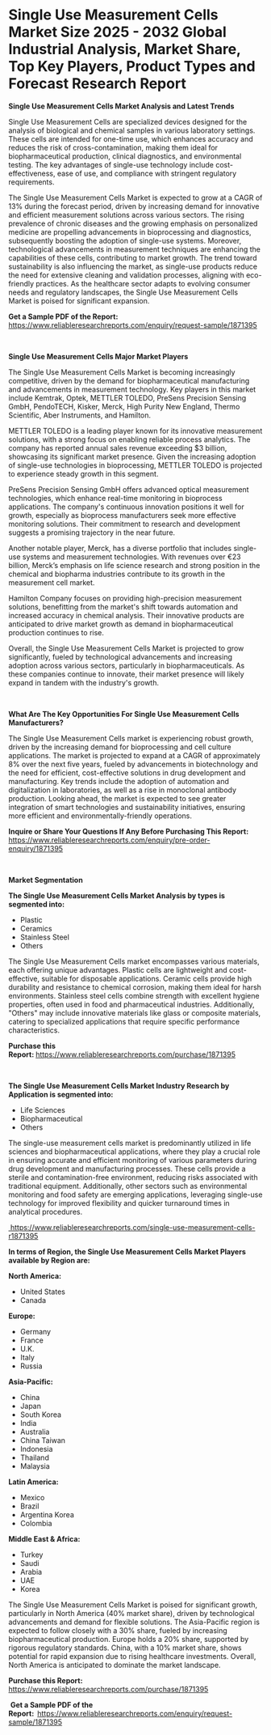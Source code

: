 <p><h1>Single Use Measurement Cells Market Size 2025 - 2032 Global Industrial Analysis, Market Share, Top Key Players, Product Types and Forecast Research Report</h1></p><p><strong>Single Use Measurement Cells Market Analysis and Latest Trends</strong></p>
<p><p>Single Use Measurement Cells are specialized devices designed for the analysis of biological and chemical samples in various laboratory settings. These cells are intended for one-time use, which enhances accuracy and reduces the risk of cross-contamination, making them ideal for biopharmaceutical production, clinical diagnostics, and environmental testing. The key advantages of single-use technology include cost-effectiveness, ease of use, and compliance with stringent regulatory requirements.</p><p>The Single Use Measurement Cells Market is expected to grow at a CAGR of 13% during the forecast period, driven by increasing demand for innovative and efficient measurement solutions across various sectors. The rising prevalence of chronic diseases and the growing emphasis on personalized medicine are propelling advancements in bioprocessing and diagnostics, subsequently boosting the adoption of single-use systems. Moreover, technological advancements in measurement techniques are enhancing the capabilities of these cells, contributing to market growth. The trend toward sustainability is also influencing the market, as single-use products reduce the need for extensive cleaning and validation processes, aligning with eco-friendly practices. As the healthcare sector adapts to evolving consumer needs and regulatory landscapes, the Single Use Measurement Cells Market is poised for significant expansion.</p></p>
<p><strong>Get a Sample PDF of the Report:&nbsp;</strong> <a href="https://www.reliableresearchreports.com/enquiry/request-sample/1871395?utm_campaign=2215&utm_medium=2&utm_source=Github&utm_content=ia&utm_term=12042025&utm_id=single-use-measurement-cells">https://www.reliableresearchreports.com/enquiry/request-sample/1871395</a></p>
<p>&nbsp;</p>
<p><strong>Single Use Measurement Cells Major Market Players</strong></p>
<p><p>The Single Use Measurement Cells Market is becoming increasingly competitive, driven by the demand for biopharmaceutical manufacturing and advancements in measurement technology. Key players in this market include Kemtrak, Optek, METTLER TOLEDO, PreSens Precision Sensing GmbH, PendoTECH, Kisker, Merck, High Purity New England, Thermo Scientific, Aber Instruments, and Hamilton.</p><p>METTLER TOLEDO is a leading player known for its innovative measurement solutions, with a strong focus on enabling reliable process analytics. The company has reported annual sales revenue exceeding $3 billion, showcasing its significant market presence. Given the increasing adoption of single-use technologies in bioprocessing, METTLER TOLEDO is projected to experience steady growth in this segment.</p><p>PreSens Precision Sensing GmbH offers advanced optical measurement technologies, which enhance real-time monitoring in bioprocess applications. The company's continuous innovation positions it well for growth, especially as bioprocess manufacturers seek more effective monitoring solutions. Their commitment to research and development suggests a promising trajectory in the near future.</p><p>Another notable player, Merck, has a diverse portfolio that includes single-use systems and measurement technologies. With revenues over €23 billion, Merck’s emphasis on life science research and strong position in the chemical and biopharma industries contribute to its growth in the measurement cell market. </p><p>Hamilton Company focuses on providing high-precision measurement solutions, benefitting from the market's shift towards automation and increased accuracy in chemical analysis. Their innovative products are anticipated to drive market growth as demand in biopharmaceutical production continues to rise.</p><p>Overall, the Single Use Measurement Cells Market is projected to grow significantly, fueled by technological advancements and increasing adoption across various sectors, particularly in biopharmaceuticals. As these companies continue to innovate, their market presence will likely expand in tandem with the industry's growth.</p></p>
<p>&nbsp;</p>
<p><strong>What Are The Key Opportunities For Single Use Measurement Cells Manufacturers?</strong></p>
<p><p>The Single Use Measurement Cells market is experiencing robust growth, driven by the increasing demand for bioprocessing and cell culture applications. The market is projected to expand at a CAGR of approximately 8% over the next five years, fueled by advancements in biotechnology and the need for efficient, cost-effective solutions in drug development and manufacturing. Key trends include the adoption of automation and digitalization in laboratories, as well as a rise in monoclonal antibody production. Looking ahead, the market is expected to see greater integration of smart technologies and sustainability initiatives, ensuring more efficient and environmentally-friendly operations.</p></p>
<p><strong>Inquire or Share Your Questions If Any Before Purchasing This Report:</strong> <a href="https://www.reliableresearchreports.com/enquiry/pre-order-enquiry/1871395?utm_campaign=2215&utm_medium=2&utm_source=Github&utm_content=ia&utm_term=12042025&utm_id=single-use-measurement-cells">https://www.reliableresearchreports.com/enquiry/pre-order-enquiry/1871395</a></p>
<p>&nbsp;</p>
<p><strong>Market Segmentation</strong></p>
<p><strong>The Single Use Measurement Cells Market Analysis by types is segmented into:</strong></p>
<p><ul><li>Plastic</li><li>Ceramics</li><li>Stainless Steel</li><li>Others</li></ul></p>
<p><p>The Single Use Measurement Cells market encompasses various materials, each offering unique advantages. Plastic cells are lightweight and cost-effective, suitable for disposable applications. Ceramic cells provide high durability and resistance to chemical corrosion, making them ideal for harsh environments. Stainless steel cells combine strength with excellent hygiene properties, often used in food and pharmaceutical industries. Additionally, "Others" may include innovative materials like glass or composite materials, catering to specialized applications that require specific performance characteristics.</p></p>
<p><strong>Purchase this Report:&nbsp;</strong><a href="https://www.reliableresearchreports.com/purchase/1871395?utm_campaign=2215&utm_medium=2&utm_source=Github&utm_content=ia&utm_term=12042025&utm_id=single-use-measurement-cells">https://www.reliableresearchreports.com/purchase/1871395</a></p>
<p>&nbsp;</p>
<p><strong>The Single Use Measurement Cells Market Industry Research by Application is segmented into:</strong></p>
<p><ul><li>Life Sciences</li><li>Biopharmaceutical</li><li>Others</li></ul></p>
<p><p>The single-use measurement cells market is predominantly utilized in life sciences and biopharmaceutical applications, where they play a crucial role in ensuring accurate and efficient monitoring of various parameters during drug development and manufacturing processes. These cells provide a sterile and contamination-free environment, reducing risks associated with traditional equipment. Additionally, other sectors such as environmental monitoring and food safety are emerging applications, leveraging single-use technology for improved flexibility and quicker turnaround times in analytical procedures.</p></p>
<p><a href="https://www.reliableresearchreports.com/single-use-measurement-cells-r1871395?utm_campaign=2215&utm_medium=2&utm_source=Github&utm_content=ia&utm_term=12042025&utm_id=single-use-measurement-cells">&nbsp;https://www.reliableresearchreports.com/single-use-measurement-cells-r1871395</a></p>
<p><strong>In terms of Region, the Single Use Measurement Cells Market Players available by Region are:</strong></p>
<p>
    <p> <strong> North America: </strong>
        <ul>
            <li>United States</li>
            <li>Canada</li>
        </ul>
        </p> 
    <p> <strong> Europe: </strong>
        <ul>
            <li>Germany</li>
            <li>France</li>
            <li>U.K.</li>
            <li>Italy</li>
            <li>Russia</li>
        </ul>
        </p> 
    <p> <strong> Asia-Pacific: </strong>
        <ul>
            <li>China</li>
            <li>Japan</li>
            <li>South Korea</li>
            <li>India</li>
            <li>Australia</li>
            <li>China Taiwan</li>
            <li>Indonesia</li>
            <li>Thailand</li>
            <li>Malaysia</li>
        </ul>
        </p> 
    <p> <strong> Latin America: </strong>
        <ul>
            <li>Mexico</li>
            <li>Brazil</li>
            <li>Argentina Korea</li>
            <li>Colombia</li>
        </ul>
        </p> 
    <p> <strong> Middle East & Africa: </strong>
        <ul>
            <li>Turkey</li>
            <li>Saudi</li>
            <li>Arabia</li>
            <li>UAE</li>
            <li>Korea</li>
        </ul>
    </p>
    </p>
<p><p>The Single Use Measurement Cells Market is poised for significant growth, particularly in North America (40% market share), driven by technological advancements and demand for flexible solutions. The Asia-Pacific region is expected to follow closely with a 30% share, fueled by increasing biopharmaceutical production. Europe holds a 20% share, supported by rigorous regulatory standards. China, with a 10% market share, shows potential for rapid expansion due to rising healthcare investments. Overall, North America is anticipated to dominate the market landscape.</p></p>
<p><strong>Purchase this Report: </strong><a href="https://www.reliableresearchreports.com/purchase/1871395?utm_campaign=2215&utm_medium=2&utm_source=Github&utm_content=ia&utm_term=12042025&utm_id=single-use-measurement-cells">https://www.reliableresearchreports.com/purchase/1871395</a></p>
<p>&nbsp;<strong>Get a Sample PDF of the Report:&nbsp;&nbsp;</strong><a href="https://www.reliableresearchreports.com/enquiry/request-sample/1871395?utm_campaign=2215&utm_medium=2&utm_source=Github&utm_content=ia&utm_term=12042025&utm_id=single-use-measurement-cells">https://www.reliableresearchreports.com/enquiry/request-sample/1871395</a></p>
<p><strong></strong></p>
<p><p></p><p></p><p></p></p>